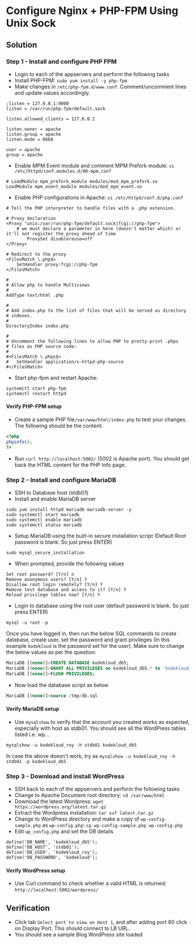 # Configure Nginx + PHP-FPM Using Unix Sock
## Solution
### Step 1 - Install and configure PHP FPM
* Login to each of the appservers and perform the following tasks
* Install PHP-FPM: `sudo yum install -y php-fpm`
* Make changes in `/etc/php-fpm.d/www.conf`. Comment/uncomment lines and update values accordingly.
```
;listen = 127.0.0.1:9000
listen = /var/run/php-fpm/default.sock

listen.allowed_clients = 127.0.0.1

listen.owner = apache
listen.group = apache
listen.mode = 0660

user = apache
group = apache
```
* Enable MPM Event module and comment MPM Prefork module: `vi /etc/httpd/conf.modules.d/00-mpm.conf`
```
# LoadModule mpm_prefork_module modules/mod_mpm_prefork.so
LoadModule mpm_event_module modules/mod_mpm_event.so
```
* Enable PHP configurations in Apache: `vi /etc/httpd/conf.d/php.conf`
```
# Tell the PHP interpreter to handle files with a .php extension.

# Proxy declaration
<Proxy "unix:/var/run/php-fpm/default.sock|fcgi://php-fpm">
	# we must declare a parameter in here (doesn't matter which) or it'll not register the proxy ahead of time
    	ProxySet disablereuse=off
</Proxy>

# Redirect to the proxy
<FilesMatch \.php$>
	SetHandler proxy:fcgi://php-fpm
</FilesMatch>

#
# Allow php to handle Multiviews
#
AddType text/html .php

#
# Add index.php to the list of files that will be served as directory
# indexes.
#
DirectoryIndex index.php

#
# Uncomment the following lines to allow PHP to pretty-print .phps
# files as PHP source code:
#
#<FilesMatch \.phps$>
#	SetHandler application/x-httpd-php-source
#</FilesMatch>
```
* Start php-fpm and restart Apache:
```
systemctl start php-fpm
systemctl restart httpd
```
#### Verify PHP-FPM setup
* Create a sample PHP file`/var/www/html/index.php` to test your changes. The following should be the content:
```php
<?php
phpinfo();
?>
```
* Run `curl http://localhost:5002/` (5002 is Apache port). You should get back the HTML content for the PHP Info page.

### Step 2 - Install and configure MariaDB
* SSH to Database host (stdb01)
* Install and enable MariaDB server
```UNIX
sudo yum install httpd mariadb mariadb-server -y
sudo systemctl start mariadb
sudo systemctl enable mariadb
sudo systemctl status mariadb
```
* Setup MariaDB using the built-in secure installation script (Default Root password is blank. So just press ENTER)
```UNIX
sudo mysql_secure_installation
```
* When prompted, provide the following values
```
Set root password? [Y/n] n
Remove anonymous users? [Y/n] Y
Disallow root login remotely? [Y/n] Y
Remove test database and access to it? [Y/n] Y
Reload privilege tables now? [Y/n] Y
```
* Login to database using the root user (default password is blank. So just press ENTER)
```UNIX
mysql -u root -p
```
Once you have logged in, then run the below SQL commands to create database, create user, set the password and grant privileges (In this example `kodekloud` is the password set for the user). Make sure to change the below values as per the question:
```SQL
MariaDB [(none)]>CREATE DATABASE kodekloud_db5;
MariaDB [(none)]>GRANT ALL PRIVILEGES on kodekloud_db5.* to 'kodekloud_roy'@'%' identified by 'kodekloud';
MariaDB [(none)]>FLUSH PRIVILEGES;

```
* Now load the database script as below
```SQL
MariaDB [(none)]>source /tmp/db.sql
```
#### Verify MariaDB setup
* Use `mysqlshow` to verify that the account you created works as expected, especially with host as stdb01. You should see all the WordPress tables listed i.e. wp...
```UNIX
mysqlshow -u kodekloud_roy -h stdb01 kodekloud_db5
```
In case the above doesn't work, try as `mysqlshow -u kodekloud_roy -h stdb01 -p kodekloud_db5`

### Step 3 - Download and install WordPress
* SSH back to each of the appservers and perform the following tasks 
* Change to Apache Document root directory: `cd /var/www/html`
* Download the latest Wordpress: `wget https://wordpress.org/latest.tar.gz`
* Extract the Wordpress installation: `tar xvf latest.tar.gz`
* Change to WordPress directory and make a copy of `wp-config-sample.php` as `wp-config.php`: `cp wp-config-sample.php wp-config.php`
* Edit `wp_config.php` and set the DB details
```
define('DB_NAME', 'kodekloud_db5');
define('DB_HOST', 'stdb01');
define('DB_USER', 'kodekloud_roy');
define('DB_PASSWORD', 'kodekloud');
```
#### Verify WordPress setup
* Use Curl command to check whether a valid HTML is returned: `http://localhost:5002/wordpress/`

## Verification
* Click tab `Select port to view on Host 1`, and after adding port 80 click on Display Port. This should connect to LB URL.
* You should see a sample Blog WordPress site loaded